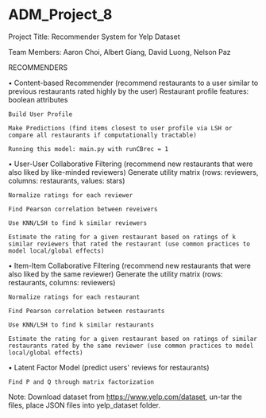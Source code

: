 # ADM_Project_8
 
Project Title: Recommender System for Yelp Dataset

Team Members: Aaron Choi, Albert Giang, David Luong, Nelson Paz

RECOMMENDERS

•	Content-based Recommender (recommend restaurants to a user similar to previous restaurants rated highly by the user)
    Restaurant profile features: boolean attributes
    
    Build User Profile
    
    Make Predictions (find items closest to user profile via LSH or compare all restaurants if computationally tractable)
    
    Running this model: main.py with runCBrec = 1
    
    
•	User-User Collaborative Filtering (recommend new restaurants that were also liked by like-minded reviewers)
    Generate utility matrix (rows: reviewers, columns: restaurants, values: stars)
    
    Normalize ratings for each reviewer
    
    Find Pearson correlation between reveiwers
    
    Use KNN/LSH to find k similar reviewers
    
    Estimate the rating for a given restaurant based on ratings of k similar reviewers that rated the restaurant (use common practices to model local/global effects)
    
•	Item-Item Collaborative Filtering (recommend new restaurants that were also liked by the same reviewer)
    Generate the utility matrix (rows: restaurants, columns: reviewers)
    
    Normalize ratings for each restaurant
    
    Find Pearson correlation between restaurants
    
    Use KNN/LSH to find k similar restaurants 
    
    Estimate the rating for a given restaurant based on ratings of similar restaurants rated by the same reviewer (use common practices to model local/global effects)

•	Latent Factor Model (predict users' reviews for restaurants)

    Find P and Q through matrix factorization

Note: Download dataset from https://www.yelp.com/dataset, un-tar the files, place JSON files into yelp_dataset folder.

